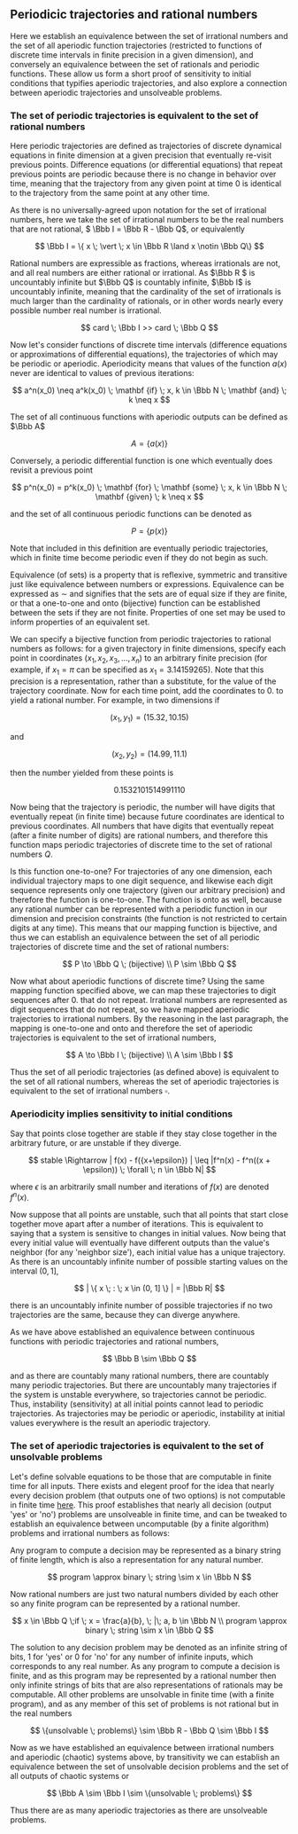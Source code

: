 ## Periodicic trajectories and rational numbers

Here we establish an equivalence between the set of irrational numbers and the set of all aperiodic function trajectories (restricted to functions of discrete time intervals in finite precision in a given dimension), and conversely an equivalence between the set of rationals and periodic functions.  These allow us form a short proof of sensitivity to initial conditions that typifies aperiodic trajectories, and also explore a connection between aperiodic trajectories and unsolveable problems. 

### The set of periodic trajectories is equivalent to the set of rational numbers

Here periodic trajectories are defined as trajectories of discrete dynamical equations in finite dimension at a given precision that eventually re-visit previous points.  Difference equations (or differential equations) that repeat previous points are periodic because there is no change in behavior over time, meaning that the trajectory from any given point at time 0 is identical to the trajectory from the same point at any other time.

As there is no universally-agreed upon notation for the set of irrational numbers, here we take the set of irrational numbers to be the real numbers that are not rational, $ \Bbb I = \Bbb R - \Bbb Q$, or equivalently

$$ \Bbb I = \{ x \; \vert \; x \in \Bbb R \land x \notin \Bbb Q\} $$

Rational numbers are expressible as fractions, whereas irrationals are not, and all real numbers are either rational or irrational.  As $\Bbb R $ is uncountably infinite but $\Bbb Q$ is countably infinite, $\Bbb I$ is uncountably infinite, meaning that the cardinality of the set of irrationals is much larger than the cardinality of rationals, or in other words nearly every possible number real number is irrational.

$$
card \; \Bbb I  >>  card \; \Bbb Q
$$

Now let's consider functions of discrete time intervals (difference equations or approximations of differential equations), the trajectories of which may be periodic or aperiodic. Aperiodicity means that values of the function $a(x)$ never are identical to values of previous iterations:

$$
a^n(x_0) \neq a^k(x_0) \; \mathbf {if} \; x, k \in \Bbb N \; \mathbf {and} \; k \neq x
$$

The set of all continuous functions with aperiodic outputs can be defined as $\Bbb A$

$$ 
A = \{a(x)\}
$$

Conversely, a periodic differential function is one which eventually does revisit a previous point

$$
p^n(x_0) = p^k(x_0) \; \mathbf {for} \; \mathbf {some} \; x, k \in \Bbb N \; \mathbf {given} \; k \neq x
$$

and the set of all continuous periodic functions can be denoted as
 
$$
P = \{ p(x) \}
$$

Note that included in this definition are eventually periodic trajectories, which in finite time become periodic even if they do not begin as such.  

Equivalence (of sets) is a property that is reflexive, symmetric and transitive just like equivalence between numbers or expressions. Equivalence can be expressed as $\sim$ and signifies that the sets are of equal size if they are finite, or that a one-to-one and onto (bijective) function can be established between the sets if they are not finite. Properties of one set may be used to inform properties of an equivalent set.

We can specify a bijective function from periodic trajectories to rational numbers as follows: for a given trajectory in finite dimensions, specify each point in coordinates $(x_1, x_2, x_3, ..., x_n)$ to an arbitrary finite precision (for example, if $x_1 = \pi$ can be specified as $x_1 = 3.14159265$).  Note that this precision is a representation, rather than a substitute, for the value of the trajectory coordinate.  Now for each time point, add the coordinates to $0.$ to yield a rational number.  For example, in two dimensions if 

$$(x_1, y_1) = (15.32, 10.15)$$

and 

$$(x_2, y_2) = (14.99, 11.1)$$

then the number yielded from these points is

$$ 0.1532101514991110 $$ 

Now being that the trajectory is periodic, the number will have digits that eventually repeat (in finite time) because future coordinates are identical to previous coordinates.  All numbers that have digits that eventually repeat (after a finite number of digits) are rational numbers, and therefore this function maps periodic trajectories of discrete time to the set of rational numbers $Q$. 

Is this function one-to-one? For trajectories of any one dimension, each individual trajectory maps to one digit sequence, and likewise each digit sequence represents only one trajectory (given our arbitrary precision) and therefore the function is one-to-one.  The function is onto as well, because any rational number can be represented with a periodic function in our dimension and precision constraints (the function is not restricted to certain digits at any time).  This means that our mapping function is bijective, and thus we can establish an equivalence between the set of all periodic trajectories of discrete time and the set of rational numbers:

$$
P \to \Bbb Q \; (bijective) \\
P \sim \Bbb Q 
$$

Now what about aperiodic functions of discrete time?  Using the same mapping function specified above, we can map these trajectories to digit sequences after $0.$ that do not repeat.  Irrational numbers are represented as digit sequences that do not repeat, so we have mapped aperiodic trajectories to irrational numbers.  By the reasoning in the last paragraph, the mapping is one-to-one and onto and therefore the set of aperiodic trajectories is equivalent to the set of irrational numbers,

$$
A \to \Bbb I \; (bijective) \\
A \sim \Bbb I
$$

Thus the set of all periodic trajectories (as defined above) is equivalent to the set of all rational numbers, whereas the set of aperiodic trajectories is equivalent to the set of irrational numbers $\square$.  

### Aperiodicity implies sensitivity to initial conditions

Say that points close together are stable if they stay close together in the arbitrary future, or are unstable if they diverge.  

$$
stable \Rightarrow | f(x) - f({x+\epsilon}) | \leq |f^n(x) - f^n((x + \epsilon)) \; \forall \; n \in \Bbb N|
$$

where $\epsilon$ is an arbitrarily small number and iterations of $f(x)$ are denoted $f^n(x)$. 

Now suppose that all points are unstable, such that all points that start close together move apart after a number of iterations. This is equivalent to saying that a system is sensitive to changes in initial values.  Now being that every initial value will eventually have different outputs than the value's neighbor (for any 'neighbor size'), each initial value has a unique trajectory.  As there is an uncountably infinite number of possible starting values on the interval $(0,1]$, 

$$
| \{ x \; : \; x \in (0, 1] \} | = |\Bbb R|
$$

there is an uncountably infinite number of possible trajectories if no two trajectories are the same, because they can diverge anywhere.  

As we have above established an equivalence between continuous functions with periodic trajectories and rational numbers, 

$$
\Bbb B \sim \Bbb Q
$$

and as there are countably many rational numbers, there are countably many periodic trajectories. But there are uncountably many trajectories if the system is unstable everywhere, so trajectories cannot be periodic. Thus, instability (sensitivity) at all initial points cannot lead to periodic trajectories. As trajectories may be periodic or aperiodic, instability at initial values everywhere is the result an aperiodic trajectory.

### The set of aperiodic trajectories is equivalent to the set of unsolvable problems

Let's define solvable equations to be those that are computable in finite time for all inputs.  There exists and elegent proof for the idea that nearly every decision problem (that outputs one of two options) is not computable in finite time [here](https://ocw.mit.edu/courses/electrical-engineering-and-computer-science/6-006-introduction-to-algorithms-fall-2011/lecture-videos/lecture-23-computational-complexity/).  This proof establishes that nearly all decision (output 'yes' or 'no') problems are unsolveable in finite time, and can be tweaked to establish an equivalence between uncomputable (by a finite algorithm) problems and irrational numbers as follows:

Any program to compute a decision may be represented as a binary string of finite length, which is also a representation for any natural number.  

$$ 
program \approx binary \; string \sim x \in \Bbb N
$$

Now rational numbers are just two natural numbers divided by each other so any finite program can be represented by a rational number.

$$ 
x \in \Bbb Q \;if \; x = \frac{a}{b}, \; |\; a, b \in \Bbb N \\
program \approx binary \; string \sim x \in \Bbb Q
$$

The solution to any decision problem may be denoted as an infinite string of bits, 1 for 'yes' or 0 for 'no' for any number of infinite inputs, which corresponds to any real number.  As any program to compute a decision is finite, and as this program may be represented by a rational number then only infinite strings of bits that are also representations of rationals may be computable. All other problems are unsolvable in finite time (with a finite program), and as any member of this set of problems is not rational but in the real numbers

$$
\{unsolvable \; problems\} \sim \Bbb R - \Bbb Q \sim \Bbb I
$$

Now as we have established an equivalence between irrational numbers and aperiodic (chaotic) systems above, by transitivity we can establish an equivalence between the set of unsolvable decision problems and the set of all outputs of chaotic systems or 

$$ 
\Bbb A \sim \Bbb I \sim \{unsolvable \; problems\}
$$

Thus there are as many aperiodic trajectories as there are unsolveable problems.










